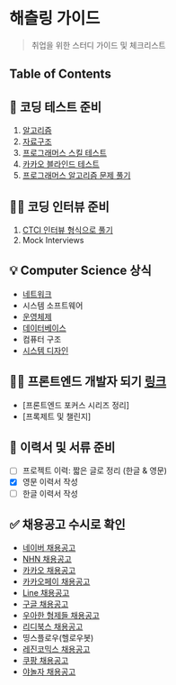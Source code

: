 # 해츨링 가이드
> 취업을 위한 스터디 가이드 및 체크리스트

## Table of Contents

## :hammer: 코딩 테스트 준비
1. [알고리즘](https://github.com/JiwoonKim/hatchling-study-guide/blob/master/Algorithm)
2. [자료구조](https://github.com/JiwoonKim/hatchling-study-guide/tree/master/Data_Structures)
3. [프로그래머스 스킬 테스트](https://programmers.co.kr/skill_checks)
4. [카카오 블라인드 테스트](https://programmers.co.kr/learn/challenges)
5. [프로그래머스 알고리즘 문제 풀기](https://programmers.co.kr/learn/challenges)

## :woman_technologist: 코딩 인터뷰 준비
1. [CTCI 인터뷰 형식으로 풀기](https://github.com/JiwoonKim/hatchling-study-guide/blob/master/Interviews)
2. Mock Interviews

## :bulb: Computer Science 상식
- [네트워크](https://github.com/JiwoonKim/hatchling-study-guide/blob/master/Network)
- 시스템 소프트웨어
- [운영체제](https://github.com/JiwoonKim/hatchling-study-guide/blob/master/OS)
- [데이터베이스](https://github.com/JiwoonKim/hatchling-study-guide/blob/master/Databse)
- 컴퓨터 구조
- [시스템 디자인](https://github.com/JiwoonKim/hatchling-study-guide/tree/master/System_design)

## :ok_woman: 프론트엔드 개발자 되기 [링크](https://github.com/JiwoonKim/hatchling-study-guide/tree/master/Frontend)
- [프론트엔드 포커스 시리즈 정리]
- [프록제트 및 챌린지]

## :memo: 이력서 및 서류 준비
- [ ] 프로젝트 이력: 짧은 글로 정리 (한글 & 영문)
- [x] 영문 이력서 작성
- [ ] 한글 이력서 작성

## :white_check_mark: 채용공고 수시로 확인
- [네이버 채용공고](https://recruit.navercorp.com/naver/job/list/developer?searchSysComCd=&entTypeCd=004&searchTxt=)
- [NHN 채용공고](https://recruit.nhn.com/ent/recruitings?type=company)
- [카카오 채용공고](https://careers.kakao.com/jobs)
- [카카오페이 채용공고](https://kakaopay.recruiter.co.kr/app/jobnotice/list)
- [Line 채용공고](https://recruit.linepluscorp.com/lineplus/career/list?classId=148)
- [구글 채용공고](https://careers.google.com/jobs/results/?company=Google&company=Google%20Fiber&company=YouTube&employment_type=FULL_TIME&hl=en_US&jlo=en_US&location=Seoul,%20South%20Korea&q=software%20engineering&sort_by=relevance)
- [우아한 형제들 채용공고](https://www.woowahan.com/#/recruit/tech)
- [리디북스 채용공고](https://www.ridicorp.com/career/#)
- 띵스플로우(헬로우봇)
- [레진코믹스 채용공고](https://lezhin.recruiter.co.kr/app/jobnotice/list)
- [쿠팡 채용공고](https://rocketyourcareer.kr.coupang.com/검색-직무/software?orgIds=24450&kt=1)
- [야놀자 채용공고](http://yanolja.in/recruitment/)
